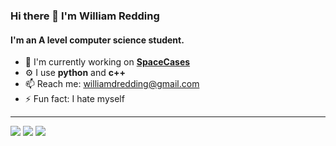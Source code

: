 ### Hi there 👋 I'm William Redding

#### I'm an A level computer science student.

- 🏢 I'm currently working on [**SpaceCases**](https://github.com/Spacerulerwill/SpaceCases)
- ⚙️ I use **python** and **c++**
- 📫 Reach me: williamdredding@gmail.com
- ⚡️ Fun fact: I hate myself

---


<p align="left>
    <a href="https://www.google.xom">
        <img src="https://img.shields.io/badge/c++-%2300599C.svg?style=for-the-badge&logo=c%2B%2B&logoColor=white"/>
        <img src="https://img.shields.io/badge/python-3670A0?style=for-the-badge&logo=python&logoColor=ffdd54"/>                               <img src="https://img.shields.io/badge/MongoDB-%234ea94b.svg?style=for-the-badge&logo=mongodb&logoColor=white"/>
    </a>
                                                                                                                                            
</p>
